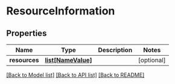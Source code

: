 # ResourceInformation

## Properties
Name | Type | Description | Notes
------------ | ------------- | ------------- | -------------
**resources** | [**list[NameValue]**](NameValue.md) |  | [optional] 

[[Back to Model list]](../README.md#documentation-for-models) [[Back to API list]](../README.md#documentation-for-api-endpoints) [[Back to README]](../README.md)


